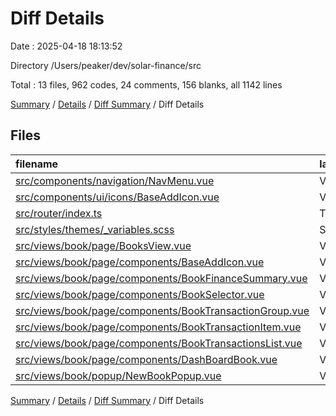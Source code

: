 # Diff Details

Date : 2025-04-18 18:13:52

Directory /Users/peaker/dev/solar-finance/src

Total : 13 files,  962 codes, 24 comments, 156 blanks, all 1142 lines

[Summary](results.md) / [Details](details.md) / [Diff Summary](diff.md) / Diff Details

## Files
| filename | language | code | comment | blank | total |
| :--- | :--- | ---: | ---: | ---: | ---: |
| [src/components/navigation/NavMenu.vue](/src/components/navigation/NavMenu.vue) | Vue | 22 | 0 | 3 | 25 |
| [src/components/ui/icons/BaseAddIcon.vue](/src/components/ui/icons/BaseAddIcon.vue) | Vue | 90 | 1 | 13 | 104 |
| [src/router/index.ts](/src/router/index.ts) | TypeScript | 15 | 1 | 0 | 16 |
| [src/styles/themes/\_variables.scss](/src/styles/themes/_variables.scss) | SCSS | 1 | 0 | 0 | 1 |
| [src/views/book/page/BooksView.vue](/src/views/book/page/BooksView.vue) | Vue | 73 | 6 | 12 | 91 |
| [src/views/book/page/components/BaseAddIcon.vue](/src/views/book/page/components/BaseAddIcon.vue) | Vue | 89 | 1 | 12 | 102 |
| [src/views/book/page/components/BookFinanceSummary.vue](/src/views/book/page/components/BookFinanceSummary.vue) | Vue | 170 | 7 | 31 | 208 |
| [src/views/book/page/components/BookSelector.vue](/src/views/book/page/components/BookSelector.vue) | Vue | 117 | 1 | 22 | 140 |
| [src/views/book/page/components/BookTransactionGroup.vue](/src/views/book/page/components/BookTransactionGroup.vue) | Vue | 50 | 1 | 8 | 59 |
| [src/views/book/page/components/BookTransactionItem.vue](/src/views/book/page/components/BookTransactionItem.vue) | Vue | 97 | 1 | 14 | 112 |
| [src/views/book/page/components/BookTransactionsList.vue](/src/views/book/page/components/BookTransactionsList.vue) | Vue | 144 | 1 | 28 | 173 |
| [src/views/book/page/components/DashBoardBook.vue](/src/views/book/page/components/DashBoardBook.vue) | Vue | 64 | 3 | 8 | 75 |
| [src/views/book/popup/NewBookPopup.vue](/src/views/book/popup/NewBookPopup.vue) | Vue | 30 | 1 | 5 | 36 |

[Summary](results.md) / [Details](details.md) / [Diff Summary](diff.md) / Diff Details